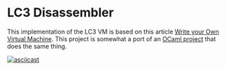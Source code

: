 # LC3 Disassembler

This implementation of the LC3 VM is based on this article [Write your Own Virtual Machine](https://www.jmeiners.com/lc3-vm/).
This project is somewhat a port of an [OCaml project](https://github.com/frectonz/lc3) that does the same thing.

[![asciicast](https://asciinema.org/a/719856.svg)](https://asciinema.org/a/719856)
